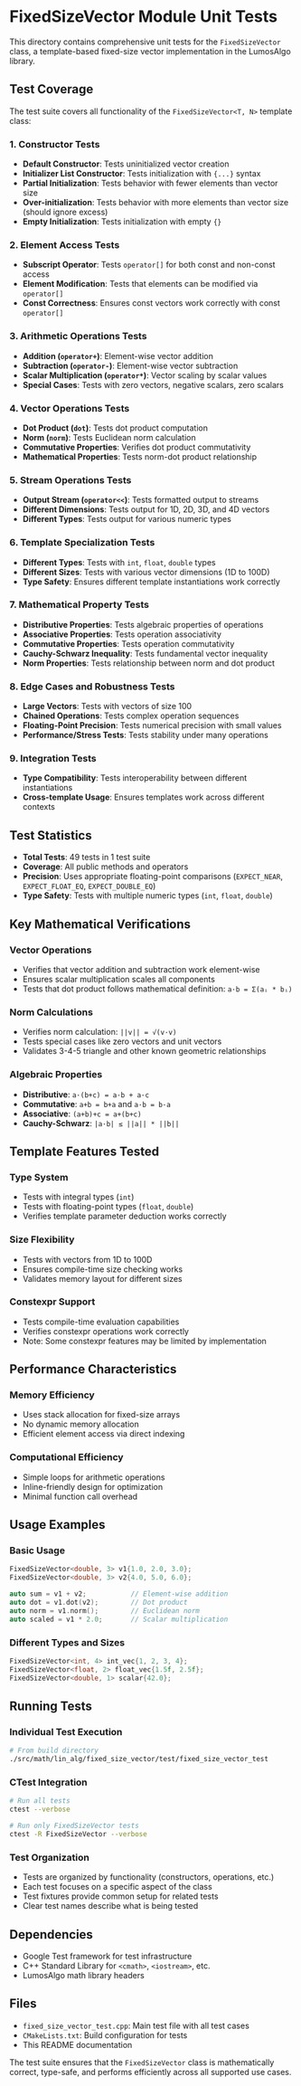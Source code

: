 # FixedSizeVector Module Unit Tests

This directory contains comprehensive unit tests for the `FixedSizeVector` class, a template-based fixed-size vector implementation in the LumosAlgo library.

## Test Coverage

The test suite covers all functionality of the `FixedSizeVector<T, N>` template class:

### 1. Constructor Tests
- **Default Constructor**: Tests uninitialized vector creation
- **Initializer List Constructor**: Tests initialization with `{...}` syntax
- **Partial Initialization**: Tests behavior with fewer elements than vector size
- **Over-initialization**: Tests behavior with more elements than vector size (should ignore excess)
- **Empty Initialization**: Tests initialization with empty `{}`

### 2. Element Access Tests
- **Subscript Operator**: Tests `operator[]` for both const and non-const access
- **Element Modification**: Tests that elements can be modified via `operator[]`
- **Const Correctness**: Ensures const vectors work correctly with const `operator[]`

### 3. Arithmetic Operations Tests
- **Addition (`operator+`)**: Element-wise vector addition
- **Subtraction (`operator-`)**: Element-wise vector subtraction
- **Scalar Multiplication (`operator*`)**: Vector scaling by scalar values
- **Special Cases**: Tests with zero vectors, negative scalars, zero scalars

### 4. Vector Operations Tests
- **Dot Product (`dot`)**: Tests dot product computation
- **Norm (`norm`)**: Tests Euclidean norm calculation
- **Commutative Properties**: Verifies dot product commutativity
- **Mathematical Properties**: Tests norm-dot product relationship

### 5. Stream Operations Tests
- **Output Stream (`operator<<`)**: Tests formatted output to streams
- **Different Dimensions**: Tests output for 1D, 2D, 3D, and 4D vectors
- **Different Types**: Tests output for various numeric types

### 6. Template Specialization Tests
- **Different Types**: Tests with `int`, `float`, `double` types
- **Different Sizes**: Tests with various vector dimensions (1D to 100D)
- **Type Safety**: Ensures different template instantiations work correctly

### 7. Mathematical Property Tests
- **Distributive Properties**: Tests algebraic properties of operations
- **Associative Properties**: Tests operation associativity
- **Commutative Properties**: Tests operation commutativity
- **Cauchy-Schwarz Inequality**: Tests fundamental vector inequality
- **Norm Properties**: Tests relationship between norm and dot product

### 8. Edge Cases and Robustness Tests
- **Large Vectors**: Tests with vectors of size 100
- **Chained Operations**: Tests complex operation sequences
- **Floating-Point Precision**: Tests numerical precision with small values
- **Performance/Stress Tests**: Tests stability under many operations

### 9. Integration Tests
- **Type Compatibility**: Tests interoperability between different instantiations
- **Cross-template Usage**: Ensures templates work across different contexts

## Test Statistics
- **Total Tests**: 49 tests in 1 test suite
- **Coverage**: All public methods and operators
- **Precision**: Uses appropriate floating-point comparisons (`EXPECT_NEAR`, `EXPECT_FLOAT_EQ`, `EXPECT_DOUBLE_EQ`)
- **Type Safety**: Tests with multiple numeric types (`int`, `float`, `double`)

## Key Mathematical Verifications

### Vector Operations
- Verifies that vector addition and subtraction work element-wise
- Ensures scalar multiplication scales all components
- Tests that dot product follows mathematical definition: `a·b = Σ(aᵢ * bᵢ)`

### Norm Calculations
- Verifies norm calculation: `||v|| = √(v·v)`
- Tests special cases like zero vectors and unit vectors
- Validates 3-4-5 triangle and other known geometric relationships

### Algebraic Properties
- **Distributive**: `a·(b+c) = a·b + a·c`
- **Commutative**: `a+b = b+a` and `a·b = b·a`
- **Associative**: `(a+b)+c = a+(b+c)`
- **Cauchy-Schwarz**: `|a·b| ≤ ||a|| * ||b||`

## Template Features Tested

### Type System
- Tests with integral types (`int`)
- Tests with floating-point types (`float`, `double`)
- Verifies template parameter deduction works correctly

### Size Flexibility
- Tests with vectors from 1D to 100D
- Ensures compile-time size checking works
- Validates memory layout for different sizes

### Constexpr Support
- Tests compile-time evaluation capabilities
- Verifies constexpr operations work correctly
- Note: Some constexpr features may be limited by implementation

## Performance Characteristics

### Memory Efficiency
- Uses stack allocation for fixed-size arrays
- No dynamic memory allocation
- Efficient element access via direct indexing

### Computational Efficiency
- Simple loops for arithmetic operations
- Inline-friendly design for optimization
- Minimal function call overhead

## Usage Examples

### Basic Usage
```cpp
FixedSizeVector<double, 3> v1{1.0, 2.0, 3.0};
FixedSizeVector<double, 3> v2{4.0, 5.0, 6.0};

auto sum = v1 + v2;           // Element-wise addition
auto dot = v1.dot(v2);        // Dot product
auto norm = v1.norm();        // Euclidean norm
auto scaled = v1 * 2.0;       // Scalar multiplication
```

### Different Types and Sizes
```cpp
FixedSizeVector<int, 4> int_vec{1, 2, 3, 4};
FixedSizeVector<float, 2> float_vec{1.5f, 2.5f};
FixedSizeVector<double, 1> scalar{42.0};
```

## Running Tests

### Individual Test Execution
```bash
# From build directory
./src/math/lin_alg/fixed_size_vector/test/fixed_size_vector_test
```

### CTest Integration
```bash
# Run all tests
ctest --verbose

# Run only FixedSizeVector tests
ctest -R FixedSizeVector --verbose
```

### Test Organization
- Tests are organized by functionality (constructors, operations, etc.)
- Each test focuses on a specific aspect of the class
- Test fixtures provide common setup for related tests
- Clear test names describe what is being tested

## Dependencies
- Google Test framework for test infrastructure
- C++ Standard Library for `<cmath>`, `<iostream>`, etc.
- LumosAlgo math library headers

## Files
- `fixed_size_vector_test.cpp`: Main test file with all test cases
- `CMakeLists.txt`: Build configuration for tests
- This README documentation

The test suite ensures that the `FixedSizeVector` class is mathematically correct, type-safe, and performs efficiently across all supported use cases.
